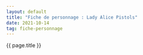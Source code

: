 ```yaml
---
layout: default
title: "Fiche de personnage : Lady Alice Pistols"
date: 2021-10-14
tag: fiche-personnage
---
```


{{ page.title }}

